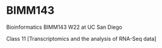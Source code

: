 # BIMM143
Bioinformatics BIMM143 W22 at UC San Diego

Class 11 [Transcriptomics and the analysis of RNA-Seq data]

